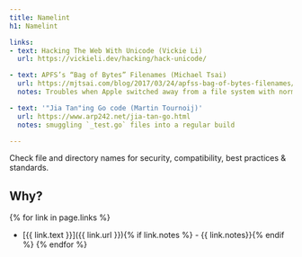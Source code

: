 ```yaml
---
title: Namelint
h1: Namelint

links:
- text: Hacking The Web With Unicode (Vickie Li)
  url: https://vickieli.dev/hacking/hack-unicode/

- text: APFS’s “Bag of Bytes” Filenames (Michael Tsai)
  url: https://mjtsai.com/blog/2017/03/24/apfss-bag-of-bytes-filenames/
  notes: Troubles when Apple switched away from a file system with normalized file names (2017)

- text: '"Jia Tan"ing Go code (Martin Tournoij)'
  url: https://www.arp242.net/jia-tan-go.html
  notes: smuggling `_test.go` files into a regular build

---
```

Check file and directory names for security, compatibility, best practices & standards.

## Why?
{% for link in page.links %}
- [{{ link.text }}]({{ link.url }}){% if link.notes %} - {{ link.notes}}{% endif %}
{% endfor %}

